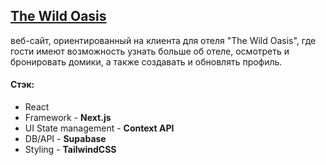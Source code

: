 ## [The Wild Oasis](https://kalinin-vlad.github.io/wild-oasis/)

веб-сайт, ориентированный на клиента для отеля "The Wild Oasis",
где гости имеют возможность узнать больше об отеле,
осмотреть и бронировать домики, а также создавать и обновлять профиль.

#### Стэк:

- React
- Framework - **Next.js**
- UI State management - **Context API**
- DB/API - **Supabase**
- Styling - **TailwindCSS**
